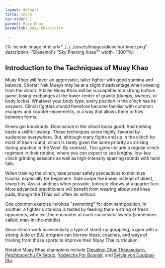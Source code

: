 ```yaml
---
layout: default
title: Intro
nav_order: 1
parent: Muay Khao
permalink: muay-khao/intro

---
```


{% include image.html url="../../../assets/images/dieselnoi-knee.png" 
description="Dieselnoi's &quot;Sky Piercing Knee&quot;" width="300"%}

## Introduction to the Techniques of Muay Khao

Muay Khao will favor an aggressive, taller fighter with good stamina and balance. Shorter Nak
Muays may be at a slight disadvantage when kneeing from the clinch. A taller Muay Khao will be
susceptible to a strong bottom game, losing exchanges at the lower center of gravity (dumps,
sweeps, or body locks). Whatever your body type, every position in the clinch has its answers.
Clinch fighters should therefore become familiar with common escapes and counter-movements, in
a way that allows them to flow between forms.

Knees get knockouts. Dominance in the clinch looks good. And nothing beats a skillfull sweep.
These techniques score highly, favored by audiences everywhere. But, although many fights end
up in the clinch for most of each round, clinch is rarely given the same priority as striking
during practice in the West. By contrast, Thai gyms include a regular clinch regiment in their
routine, where you can expect to see lengthy, low-key clinch grinding sessions as well as
high-intensity sparring rounds with hard falls.

When training the clinch, take proper safety precautions to minimize trauma, especially for
beginners. Side swipe the knees instead of direct, sharp hits. Assist landings when possible.
Indicate elbows at a quarter turn. More advanced practitioners will benefit from wearing elbow
and knee pads, though the Thais will often do without.

One common exercise involves "swimming" for dominant position. In another, a fighter's stamina
is tested by feeding them a string of fresh opponents, who exit the encounter at each
successful sweep (sometimes called, man-in-the-middle).

Since clinch work is essentially a type of stand-up grappling, a gym with a strong Judo or BJJ
program can borrow ideas, coaches, and ways of training from those sports to improve their Muay
Thai curriculum.

Notable Muay Khao champions include [Dieselnoi Chor
Thanasukarn](https://en.wikipedia.org/wiki/Dieselnoi_Chor_Thanasukarn), [Petchboonchu FA
Group](https://en.wikipedia.org/wiki/Petchboonchu_FA_Group), [Yodwicha Por
Boonsit](https://en.wikipedia.org/wiki/Yodwicha_Por_Boonsit), and [Sylvie von
Duuglas-Ittu](https://en.wikipedia.org/wiki/Sylvie_von_Duuglas-Ittu).

